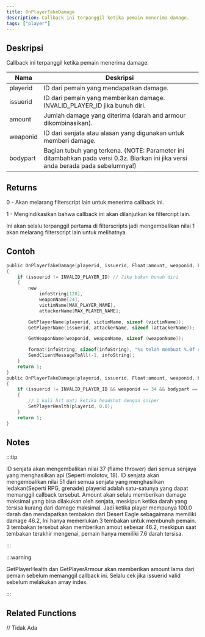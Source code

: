 ```yaml
---
title: OnPlayerTakeDamage
description: Callback ini terpanggil ketika pemain menerima damage.
tags: ["player"]
---
```


<VersionWarn name='callback' version='SA-MP 0.3d' />

## Deskripsi

Callback ini terpanggil ketika pemain menerima damage.


| Nama     | Deskripsi                                                                                                     |
| -------- | ------------------------------------------------------------------------------------------------------------- |
| playerid | ID dari pemain yang mendapatkan damage.                                                                       |
| issuerid | ID dari pemain yang memberikan damage. INVALID_PLAYER_ID jika bunuh diri.                                     |
| amount   | Jumlah damage yang diterima (darah and armour dikombinasikan).                                                |
| weaponid | ID dari senjata atau alasan yang digunakan untuk memberi damage.                                              |
| bodypart | Bagian tubuh yang terkena. (NOTE: Parameter ini ditambahkan pada versi 0.3z. Biarkan ini jika versi anda berada pada sebelumnya!) |



## Returns

0 - Akan melarang filterscript lain untuk menerima callback ini.

1 - Mengindikasikan bahwa callback ini akan dilanjutkan ke filtercript lain.

Ini akan selalu terpanggil pertama di filterscripts jadi mengembalikan nilai 1 akan melarang filterscript lain untuk melihatnya.

## Contoh


```c
public OnPlayerTakeDamage(playerid, issuerid, Float:amount, weaponid, bodypart)
{
    if (issuerid != INVALID_PLAYER_ID) // Jika bukan bunuh diri
    {
        new
            infoString[128],
            weaponName[24],
            victimName[MAX_PLAYER_NAME],
            attackerName[MAX_PLAYER_NAME];

        GetPlayerName(playerid, victimName, sizeof (victimName));
        GetPlayerName(issuerid, attackerName, sizeof (attackerName));

        GetWeaponName(weaponid, weaponName, sizeof (weaponName));

        format(infoString, sizeof(infoString), "%s telah membuat %.0f damage kepada %s, senjata: %s, bodypart: %d", attackerName, amount, victimName, weaponName, bodypart);
        SendClientMessageToAll(-1, infoString);
    }
    return 1;
}
public OnPlayerTakeDamage(playerid, issuerid, Float:amount, weaponid, bodypart)
{
    if (issuerid != INVALID_PLAYER_ID && weaponid == 34 && bodypart == 9)
    {
        // 1 kali hit mati ketika headshot dengan sniper
        SetPlayerHealth(playerid, 0.0);
    }
    return 1;
}
```

## Notes

:::tip

ID senjata akan mengembalikan nilai 37 (flame thrower) dari semua senjaya yang menghasilkan api (Seperti molotov, 18). ID senjata akan mengembalikan nilai 51 dari semua senjata yang menghasilkan ledakan(Seperti RPG, grenade) playerid adalah satu-satunya yang dapat memanggil callback tersebut. Amount akan selalu memberikan damage maksimal yang bisa dilakukan oleh senjata, meskipun ketika darah yang tersisa kurang dari damage maksimal. Jadi ketika player mempunya 100.0 darah dan mendapatkan tembakan dari Desert Eagle sebagaimana memiliki damage 46.2, Ini hanya memerlukan 3 tembakan untuk membunuh pemain. 3 tembakan tersebut akan memberikan amout sebesar 46.2, meskipun saat tembakan terakhir mengenai, pemain hanya memiliki 7.6 darah tersisa.

:::

:::warning

GetPlayerHealth dan GetPlayerArmour akan memberikan amount lama dari pemain sebelum memanggil callback ini. Selalu cek jika issuerid valid sebelum melakukan array index.

:::

## Related Functions
// Tidak Ada
